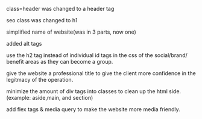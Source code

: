 class=header was changed to a header tag 

 seo class was changed to h1 

simplified name of website(was in 3 parts, now one)

added alt tags

use the h2 tag instead of individual id tags in the css of the social/brand/ benefit areas as they can become a group.

give the website a professional title to give the client more confidence in the legitmacy of the operation.

minimize the amount of div tags into classes to clean up the html side. (example: aside,main, and section)

add flex tags & media query to make the website more media friendly.
